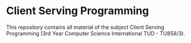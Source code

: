 # Client Serving Programming
This repository contains all material of the subject Client Serving Programming (3rd Year Computer Science International TUD - TU858/3).
